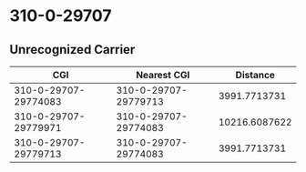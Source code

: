 # 310-0-29707
## Unrecognized Carrier


| CGI | Nearest CGI | Distance |
|-----|-------------|----------|
| 310-0-29707-29774083 | 310-0-29707-29779713 | 3991.7713731 |
| 310-0-29707-29779971 | 310-0-29707-29774083 | 10216.6087622 |
| 310-0-29707-29779713 | 310-0-29707-29774083 | 3991.7713731 |

